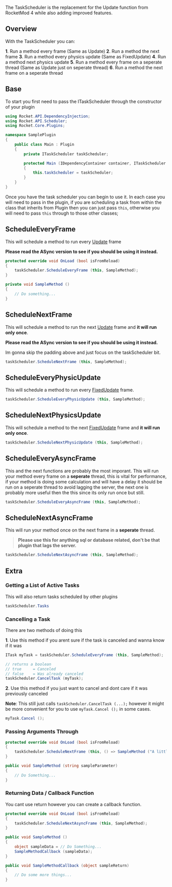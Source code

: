The TaskScheduler is the replacement for the Update function from RocketMod 4 while also adding improved features.

## Overview
With the TaskScheduler you can:

**1**. Run a method every frame (Same as Update)
**2**. Run a method the next frame
**3**. Run a method every physics update (Same as FixedUpdate)
**4**. Run a method next physics update
**5**. Run a method every frame on a seperate thread (Same as Update just on seperate thread)
**6**. Run a method the next frame on a seperate thread

## Base
To start you first need to pass the ITaskScheduler through the constructor of your plugin

```csharp
using Rocket.API.DependencyInjection;
using Rocket.API.Scheduler;
using Rocket.Core.Plugins;

namespace SamplePlugin
{
	public class Main : Plugin
	{
		private ITaskScheduler taskScheduler;

		protected Main (IDependencyContainer container, ITaskScheduler taskScheduler) : base ("Sample Plugin", container)
		{
			this.taskScheduler = taskScheduler;
		}
	}
}
```

Once you have the task scheduler you can begin to use it. In each case you will need to pass in the plugin, if you are scheduling a task from within the class that inherits from Plugin then you can just pass `this`, otherwise you will need to pass `this` through to those other classes;

## ScheduleEveryFrame
This will schedule a method to run every [Update](https://docs.unity3d.com/ScriptReference/MonoBehaviour.Update.html) frame

**Please read the ASync version to see if you should be using it instead.**

```csharp
protected override void OnLoad (bool isFromReload)
{
	taskScheduler.ScheduleEveryFrame (this, SampleMethod);
}

private void SampleMethod ()
{
	// Do something...
}
```

## ScheduleNextFrame
This will schedule a method to run the next [Update](https://docs.unity3d.com/ScriptReference/MonoBehaviour.Update.html) frame and **it will run only once**. 

**Please read the ASync version to see if you should be using it instead.**

Im gonna skip the padding above and just focus on the taskScheduler bit.

```csharp
taskScheduler.ScheduleNextFrame (this, SampleMethod);
```

## ScheduleEveryPhysicUpdate
This will schedule a method to run every [FixedUpdate](https://docs.unity3d.com/ScriptReference/MonoBehaviour.FixedUpdate.html) frame.

```csharp
taskScheduler.ScheduleEveryPhysicUpdate (this, SampleMethod);
```

## ScheduleNextPhysicsUpdate
This will schedule a method to the next [FixedUpdate](https://docs.unity3d.com/ScriptReference/MonoBehaviour.FixedUpdate.html) frame and **it will run only once**.

```csharp
taskScheduler.ScheduleNextPhysicUpdate (this, SampleMethod);
```

## ScheduleEveryAsyncFrame
This and the next functions are probably the most imporant. This will run your method every frame on a **seperate** thread, this is vital for performance, if your method is doing some calculation and will have a delay it should be run on a seperate thread to avoid lagging the server, the next one is probably more useful then the this since its only run once but still.

```csharp
taskScheduler.ScheduleEveryAsyncFrame (this, SampleMethod);
```

## ScheduleNextAsyncFrame
This will run your method once on the next frame in a **seperate** thread.

> **Please use this for anything sql or database related, don't be that plugin that lags the server.**

```csharp
taskScheduler.ScheduleNextAsyncFrame (this, SampleMethod);
```

## Extra

### Getting a List of Active Tasks

This will also return tasks scheduled by other plugins
```csharp
taskScheduler.Tasks
```

### Cancelling a Task

There are two methods of doing this

**1**. Use this method if you arent sure if the task is canceled and wanna know if it was
```csharp
ITask myTask = taskScheduler.ScheduleEveryFrame (this, SampleMethod);

// returns a boolean
// true 	= Canceled
// false 	= Was already canceled
taskScheduler.CancelTask (myTask);
```

**2**. Use this method if you just want to cancel and dont care if it was previously canceled

**Note**: This still just calls `taskScheduler.CancelTask (...);` however it might be more convenient for you to use `myTask.Cancel ();` in some cases.
```csharp
myTask.Cancel ();
```

### Passing Arguments Through

```csharp
protected override void OnLoad (bool isFromReload)
{
	taskScheduler.ScheduleNextFrame (this, () => SampleMethod ("A little touch of wizard"));
}

public void SampleMethod (string sampleParameter)
{
	// Do Something...
}
```

### Returning Data / Callback Function
You cant use return however you can create a callback function.

```csharp
protected override void OnLoad (bool isFromReload)
{
    taskScheduler.ScheduleNextAsyncFrame (this, SampleMethod);
}

public void SampleMethod ()
{
	object sampleData = // Do Something...
	SampleMethodCallback (sampleData);
}

public void SampleMethodCallback (object sampleReturn)
{
	// Do some more things...
}
```
